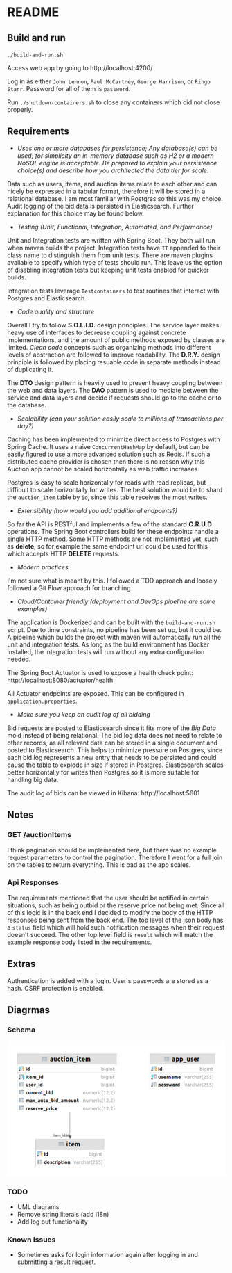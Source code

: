# README

## Build and run

`./build-and-run.sh`

Access web app by going to http://localhost:4200/

Log in as either `John Lennon`, `Paul McCartney`, `George Harrison`, or
`Ringo Starr`. Password for all of them is `password`.

Run `./shutdown-containers.sh` to close any containers which did not close
properly.

## Requirements

* *Uses one or more databases for persistence; Any database(s) can be used; for simplicity an in-memory database such
  as H2 or a modern NoSQL engine is acceptable. Be prepared to explain your persistence choice(s) and describe how
  you architected the data tier for scale.*

Data such as users, items, and auction items relate to each other and can
nicely be expressed in a tabular format, therefore it will be stored in a
relational database. I am most familiar with Postgres so this was my choice.
Audit logging of the bid data is persisted in Elasticsearch. Further
explanation for this choice may be found below.

* *Testing (Unit, Functional, Integration, Automated, and Performance)* 

Unit and Integration tests are written with Spring Boot. They both will run
when maven builds the project. Integration tests have `IT` appended to their 
class name to distinguish them from unit tests. There are maven plugins 
available to specify which type of tests should run. This leave us the
option of disabling integration tests but keeping unit tests enabled for
quicker builds.

Integration tests leverage `Testcontainers` to test routines that interact
with Postgres and Elasticsearch.

* *Code quality and structure*

Overall I try to follow **S.O.L.I.D.** design principles. The service layer
makes heavy use of interfaces to decrease coupling against concrete
implementations, and the amount of public methods exposed by classes are
limited. *Clean code* concepts such as organizing methods into different
levels of abstraction are followed to improve readability. The **D.R.Y.** design
principle is followed by placing resuable code in separate methods instead
of duplicating it.

The **DTO** design pattern is heavily used to prevent heavy coupling between
the web and data layers. The **DAO** pattern is used to mediate between
the service and data layers and decide if requests should go to the cache
or to the database.

* *Scalability (can your solution easily scale to millions of 
transactions per day?)*

Caching has been implemented to minimize direct access to Postgres with 
Spring Cache. It uses a naive `ConcurrentHashMap` by default, but can be
easily figured to use a more advanced solution such as Redis. If such a
distributed cache provider is chosen then there is no reason why this Auction
app cannot be scaled horizontally as web traffic increases.

Postgres is easy to scale horizontally for reads with read replicas, but
difficult to scale horizontally for writes. The best solution would be to
shard the `auction_item` table by `id`, since this table receives the most
writes.

* *Extensibility (how would you add additional endpoints?)*

So far the API is RESTful and implements a few of the standard **C.R.U.D**
operations. The Spring Boot controllers build for these endpoints handle
a single HTTP method. Some HTTP methods are not implemented yet, such as 
**delete**, so for example the same endpoint url could be used for this 
which accepts HTTP **DELETE** requests.

* *Modern practices*

I'm not sure what is meant by this. I followed a TDD approach and loosely
followed a Git Flow approach for branching.

* *Cloud/Container friendly (deployment and DevOps pipeline are some examples)*

The application is Dockerized and can be built with the 
`build-and-run.sh` script. Due to time constraints, no pipeline has been
set up, but it could be. A pipeline which builds the project with maven
will automatically run all the unit and integration tests. As long as the
build environment has Docker installed, the integration tests will run
without any extra configuration needed.

The Spring Boot Actuator is used to expose a health check point:
http://localhost:8080/actuator/health

All Actuator endpoints are exposed. This can be configured in
`application.properties`.

* *Make sure you keep an audit log of all bidding*

Bid requests are posted to Elasticsearch since it fits more of the 
*Big Data* mold instead of being relational. The bid log data does not need to relate to other records, as
all relevant data can be stored in a single document and posted to
Elasticsearch. This helps to minimize pressure on Postgres, since each
bid log represents a new entry that needs to be persisted and could cause
the table to explode in size if stored in Postgres. Elasticsearch scales
better horizontally for writes than Postgres so it is more suitable for
handling big data.

The audit log of bids can be viewed in Kibana: http://localhost:5601

## Notes

### GET /auctionItems
I think pagination should be implemented here, but there was
no example request parameters to control the pagination. Therefore
I went for a full join on the tables to return everything. This is
bad as the app scales.

### Api Responses
The requirements mentioned that the user should be notified in certain
situations, such as being outbid or the reserve price not being met.
Since all of this logic is in the back end I decided to modify the
body of the HTTP responses being sent from the back end. The top level
of the json body has a `status` field which will hold such notification
messages when their request doesn't succeed. The other top level field
is `result` which will match the example response body listed in the
requirements.

## Extras
Authentication is added with a login. User's passwords are stored as a 
hash. CSRF protection is enabled.

## Diagrmas

### Schema
![schema](diagrams/schema.png)

### TODO
* UML diagrams
* Remove string literals (add i18n)
* Add log out functionality

### Known Issues
* Sometimes asks for login information again after logging in and submitting
a result request.